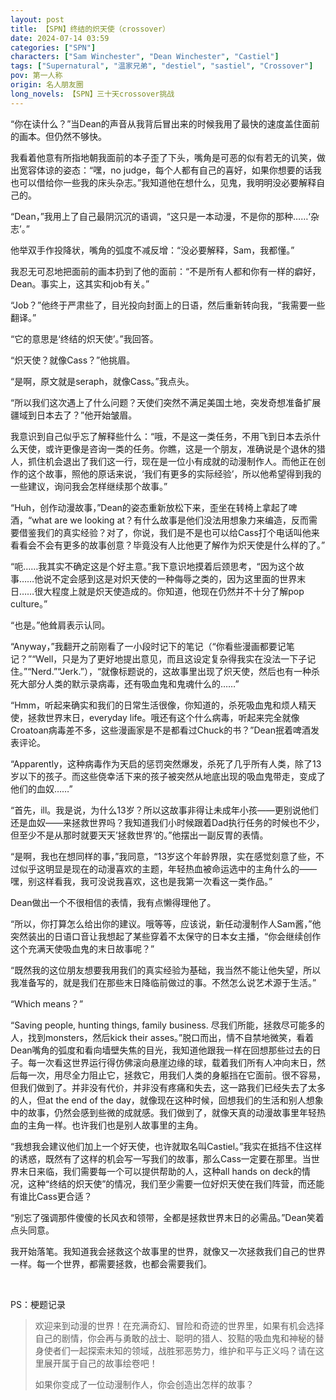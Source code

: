 ```yaml
---
layout: post
title: 【SPN】终结的炽天使（crossover）
date: 2024-07-14 03:59
categories: ["SPN"]
characters: ["Sam Winchester", "Dean Winchester", "Castiel"]
tags: ["Supernatural", "温家兄弟", "destiel", "sastiel", "Crossover"]
pov: 第一人称
origin: 名人朋友圈
long_novels: 【SPN】三十天crossover挑战
---
```


“你在读什么？”当Dean的声音从我背后冒出来的时候我用了最快的速度盖住面前的画本。但仍然不够快。

我看着他意有所指地朝我面前的本子歪了下头，嘴角是可恶的似有若无的讥笑，做出宽容体谅的姿态：“嘿，no judge，每个人都有自己的喜好，如果你想要的话我也可以借给你一些我的床头杂志。”我知道他在想什么，见鬼，我明明没必要解释自己的。

“Dean，”我用上了自己最阴沉沉的语调，“这只是一本动漫，不是你的那种……‘杂志’。”

他举双手作投降状，嘴角的弧度不减反增：“没必要解释，Sam，我都懂。”

我忍无可忍地把面前的画本扔到了他的面前：“不是所有人都和你有一样的癖好，Dean。事实上，这其实和job有关。”

“Job？”他终于严肃些了，目光投向封面上的日语，然后重新转向我，“我需要一些翻译。”

“它的意思是‘终结的炽天使’。”我回答。

“炽天使？就像Cass？”他挑眉。

“是啊，原文就是seraph，就像Cass。”我点头。

“所以我们这次遇上了什么问题？天使们突然不满足美国土地，突发奇想准备扩展疆域到日本去了？”他开始皱眉。

我意识到自己似乎忘了解释些什么：“哦，不是这一类任务，不用飞到日本去杀什么天使，或许更像是咨询一类的任务。你瞧，这是一个朋友，准确说是个退休的猎人，抓住机会退出了我们这一行，现在是一位小有成就的动漫制作人。而他正在创作的这个故事，照他的原话来说，‘我们有更多的实际经验’，所以他希望得到我的一些建议，询问我会怎样继续那个故事。”

“Huh，创作动漫故事，”Dean的姿态重新放松下来，歪坐在转椅上拿起了啤酒，“what are we looking at？有什么故事是他们没法用想象力来编造，反而需要借鉴我们的真实经验？对了，你说，我们是不是也可以给Cass打个电话叫他来看看会不会有更多的故事创意？毕竟没有人比他更了解作为炽天使是什么样的了。”

“呃……我其实不确定这是个好主意。”我下意识地摸着后颈思考，“因为这个故事……他说不定会感到这是对炽天使的一种侮辱之类的，因为这里面的世界末日……很大程度上就是炽天使造成的。你知道，他现在仍然并不十分了解pop culture。”

“也是。”他耸肩表示认同。

“Anyway，”我翻开之前刚看了一小段时记下的笔记（“你看些漫画都要记笔记？”“Well，只是为了更好地提出意见，而且这设定复杂得我实在没法一下子记住。”“Nerd.”“Jerk.”），“就像标题说的，这故事里出现了炽天使，然后也有一种杀死大部分人类的默示录病毒，还有吸血鬼和鬼魂什么的……”

“Hmm，听起来确实和我们的日常生活很像，你知道的，杀死吸血鬼和烦人精天使，拯救世界末日，everyday life。哦还有这个什么病毒，听起来完全就像Croatoan病毒差不多，这些漫画家是不是都看过Chuck的书？”Dean抿着啤酒发表评论。

“Apparently，这种病毒作为天启的惩罚突然爆发，杀死了几乎所有人类，除了13岁以下的孩子。而这些侥幸活下来的孩子被突然从地底出现的吸血鬼带走，变成了他们的血奴……”

“首先，ill。我是说，为什么13岁？所以这故事非得让未成年小孩——更别说他们还是血奴——来拯救世界吗？我知道我们小时候跟着Dad执行任务的时候也不少，但至少不是从那时就要天天’拯救世界‘的。”他摆出一副反胃的表情。

“是啊，我也在想同样的事，”我同意，“13岁这个年龄界限，实在感觉刻意了些，不过似乎这明显是现在的动漫喜欢的主题，年轻热血被命运选中的主角什么的——嘿，别这样看我，我可没说我喜欢，这也是我第一次看这一类作品。”

Dean做出一个不很相信的表情，我有点懒得理他了。

“所以，你打算怎么给出你的建议。哦等等，应该说，新任动漫制作人Sam酱，”他突然装出的日语口音让我想起了某些穿着不太保守的日本女主播，“你会继续创作这个充满天使吸血鬼的末日故事呢？”

“既然我的这位朋友想要我用我们的真实经验为基础，我当然不能让他失望，所以我准备写的，就是我们在那些末日降临前做过的事。不然怎么说艺术源于生活。”

“Which means？”

“Saving people, hunting things, family business. 尽我们所能，拯救尽可能多的人，找到monsters，然后kick their asses。”脱口而出，情不自禁地微笑，看着Dean嘴角的弧度和看向墙壁失焦的目光，我知道他跟我一样在回想那些过去的日子。每一次看这世界运行得仿佛滚向悬崖边缘的球，载着我们所有人冲向末日，然后每一次，用尽全力阻止它，拯救它，用我们人类的身躯挡在它面前。很不容易，但我们做到了。并非没有代价，并非没有疼痛和失去，这一路我们已经失去了太多的人，但at the end of the day，就像现在这种时候，回想我们的生活和别人想象中的故事，仍然会感到些微的成就感。我们做到了，就像天真的动漫故事里年轻热血的主角一样。也许我们也是别人故事里的主角。

“我想我会建议他们加上一个好天使，也许就取名叫Castiel。”我实在抵挡不住这样的诱惑，既然有了这样的机会写一写我们的故事，那么Cass一定要在那里。当世界末日来临，我们需要每一个可以提供帮助的人，这种all hands on deck的情况，这种“终结的炽天使”的情况，我们至少需要一位好炽天使在我们阵营，而还能有谁比Cass更合适？

“别忘了强调那件傻傻的长风衣和领带，全都是拯救世界末日的必需品。”Dean笑着点头同意。

我开始落笔。我知道我会拯救这个故事里的世界，就像又一次拯救我们自己的世界一样。每一个世界，都需要拯救，也都会需要我们。

<br>

PS：梗题记录

> 欢迎来到动漫的世界！在充满奇幻、冒险和奇迹的世界里，如果有机会选择自己的剧情，你会再与勇敢的战士、聪明的猎人、狡黠的吸血鬼和神秘的替身使者们一起探索未知的领域，战胜邪恶势力，维护和平与正义吗？请在这里展开属于自己的故事绘卷吧！
>
> 如果你变成了一位动漫制作人，你会创造出怎样的故事？
